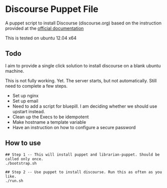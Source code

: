 Discourse Puppet File
=====================

A puppet script to install Discourse (discourse.org) based on 
the instruction provided at the [official documentation](https://github.com/discourse/discourse/blob/master/docs/INSTALL-ubuntu.md)

This is tested on ubuntu 12.04 x64

Todo
----
I aim to provide a single click solution to
install discourse on a blank ubuntu machine.

This is not fully working. Yet. The server starts, but not automatically. Still need to complete a few steps. 

* Set up nginx
* Set up email
* Need to add a script for bluepill. I am deciding whether we should use upstart instead.
* Clean up the Execs to be idempotent
* Make hostname a template variable
* Have an instruction on how to configure a secure password

How to use
----------
    ## Step 1 -- This will install puppet and librarian-puppet. Should be called only once.
    ./bootstrap.sh
    
    ## Step 2 -- Use puppet to install discourse. Run this as often as you like.
    ./run.sh


